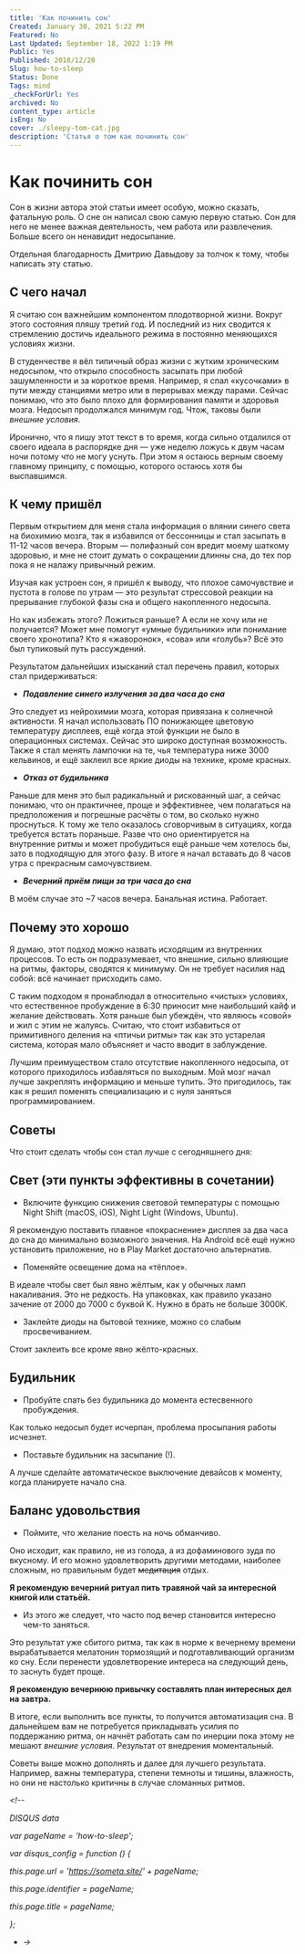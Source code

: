 ```yaml
---
title: 'Как починить сон'
Created: January 30, 2021 5:22 PM
Featured: No
Last Updated: September 18, 2022 1:19 PM
Public: Yes
Published: 2018/12/20
Slug: how-to-sleep
Status: Done
Tags: mind
_checkForUrl: Yes
archived: No
content_type: article
isEng: No
cover: ./sleepy-tom-cat.jpg
description: 'Статья о том как починить сон'
---
```


*<!-- keywords = 'сон, синий, световая температура, красный, мелатонин, ритм, образ жизни'; -->*

# Как починить сон

Сон в жизни автора этой статьи имеет особую, можно сказать, фатальную роль. О сне он написал свою самую первую статью. Сон для него не менее важная деятельность, чем работа или развлечения. Больше всего он ненавидит недосыпание.

Отдельная благодарность Дмитрию Давыдову за толчок к тому, чтобы написать эту статью.

## С чего начал

Я считаю сон важнейшим компонентом плодотворной жизни. Вокруг этого состояния пляшу третий год. И последний из них сводится к стремлению достичь идеального режима в постоянно меняющихся условиях жизни.

В студенчестве я вёл типичный образ жизни с жутким хроническим недосыпом, что открыло способность засыпать при любой зашумленности и за короткое время. Например, я спал «кусочками» в пути между станциями метро или в перерывах между парами. Сейчас понимаю, что это было плохо для формирования памяти и здоровья мозга. Недосып продолжался минимум год. Чтож, таковы были *_внешние условия_*.

Иронично, что я пишу этот текст в то время, когда сильно отдалился от своего идеала в распорядке дня — уже неделю ложусь к двум часам ночи потому что не могу уснуть. При этом я остаюсь верным своему главному принципу, с помощью, которого остаюсь хотя бы выспавшимся.

## К чему пришёл

Первым открытием для меня стала информация о влянии синего света на биохимию мозга, так я избавился от бессонницы и стал засыпать в 11-12 часов вечера. Вторым — полифазный сон вредит моему шаткому здоровью, и мне не стоит думать о сокращении длинны сна, до тех пор пока я не налажу привычный режим.

Изучая как устроен сон, я пришёл к выводу, что плохое самочувствие и пустота в голове по утрам — это результат стрессовой реакции на прерывание глубокой фазы сна и общего накопленного недосыпа.

Но как избежать этого? Ложиться раньше? А если не хочу или не получается? Может мне помогут «умные будильники» или понимание своего хронотипа? Кто я «жаворонок», «сова» или «голубь»? Всё это был тупиковый путь рассуждений.

Результатом дальнейших изысканий стал перечень правил, которых стал придерживаться:

- ***Подавление синего излучения за два часа до сна***

Это следует из нейрохимии мозга, которая привязана к солнечной активности. Я начал использовать ПО понижающее цветовую температуру дисплеев, ещё когда этой функции не было в операционных системах. Сейчас это широко доступная возможность. Также я стал менять лампочки на те, чья температура ниже 3000 кельвинов, и ещё заклеил все яркие диоды на технике, кроме красных.

- ***Отказ от будильника***

Раньше для меня это был радикальный и рискованный шаг, а сейчас понимаю, что он практичнее, проще и эффективнее, чем полагаться на предположения и погрешные расчёты о том, во сколько нужно проснуться. К тому же тело оказалось сговорчивым в ситуациях, когда требуется встать пораньше. Разве что оно ориентируется на внутренние ритмы и может пробудиться ещё раньше чем хотелось бы, зато в подходящую для этого фазу. В итоге я начал вставать до 8 часов утра с прекрасным самочувствием.

- ***Вечерний приём пищи за три часа до сна***

В моём случае это ~7 часов вечера. Банальная истина. Работает.

## Почему это хорошо

Я думаю, этот подход можно назвать исходящим из внутренних процессов. То есть он подразумевает, что внешние, сильно влияющие на ритмы, факторы, сводятся к минимуму. Он не требует насилия над собой: всё начинает присходить само.

С таким подходом я пронаблюдал в относительно «чистых» условиях, что естественное пробуждение в 6:30 приносит мне наибольший кайф и желание действовать. Хотя раньше был убеждён, что являюсь «совой» и жил с этим не жалуясь. Считаю, что стоит избавиться от примитивного деления на «птичьи ритмы» так как это устарелая система, которая мало объясняет и часто вводит в заблуждение.

Лучшим преимуществом стало отсутствие накопленного недосыпа, от которого приходилось избавляться по выходным. Мой мозг начал лучше закреплять информацию и меньше тупить. Это пригодилось, так как я решил поменять специализацию и с нуля заняться программированием.

## Советы

Что стоит сделать чтобы сон стал лучше с сегодняшнего дня:

## Свет (эти пункты эффективны в сочетании)

- Включите функцию снижения световой температуры с помощью Night Shift (macOS, iOS), Night Light (Windows, Ubuntu).

Я рекомендую поставить плавное «покраснение» дисплея за два часа до сна до минимально возможного значения. На Android всё ещё нужно установить приложение, но в Play Market достаточно альтернатив.

- Поменяйте освещение дома на «тёплое».

В идеале чтобы свет был явно жёлтым, как у обычных ламп накаливания. Это не редкость. На упаковках, как правило указано зачение от 2000 до 7000 с буквой K. Нужно в брать не больше 3000K.

- Заклейте диоды на бытовой технике, можно со слабым просвечиванием.

Стоит заклеить все кроме явно жёлто-красных.

## Будильник

- Пробуйте спать без будильника до момента естесвенного пробуждения.

Как только недосып будет исчерпан, проблема просыпания работы исчезнет.

- Поставьте будильник на засыпание (!).

А лучше сделайте автоматическое выключение девайсов к моменту, когда планируете начало сна.

## Баланс удовольствия

- Поймите, что желание поесть на ночь обманчиво.

Оно исходит, как правило, не из голода, а из дофаминового зуда по вкусному. И его можно удовлетворить другими методами, наиболее сложным, но правильным будет ~~медитация~~ отдых.

****Я рекомендую вечерний ритуал пить травяной чай за интересной книгой или статьёй.****

- Из этого же следует, что часто под вечер становится интересно чем-то заняться.

Это результат уже сбитого ритма, так как в норме к вечернему времени вырабатывается мелатонин тормозящий и подготавливающий организм ко сну. Если перенести удовлетворение интереса на следующий день, то заснуть будет проще.

****Я рекомендую вечернюю привычку составлять план интересных дел на завтра.****

В итоге, если выполнить все пункты, то получится автоматизация сна. В дальнейшем вам не потребуется прикладывать усилия по поддержанию ритма, он начнёт работать сам по инерции пока этому не мешают *_внешние условия_*. Результат от внедрения моментальный.

Советы выше можно дополнять и далее для лучшего результата. Например, важны температура, степени темноты и тишины, влажность, но они не настолько критичны в случае сломанных ритмов.

*<!--*

*DISQUS data*

*var pageName = 'how-to-sleep';*

*var disqus_config = function () {*

*this.page.url = 'https://someta.site/' + pageName;*

*this.page.identifier = pageName;*

*this.page.title = pageName;*

*};*

- *->*